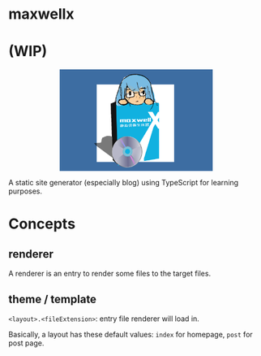 # maxwellx
# (WIP)

<img src="./maxwell.png" style="display:block;float:none;margin-left:auto;margin-right:auto;width:60%">


A static site generator (especially blog) using TypeScript for learning purposes.


# Concepts
## renderer
A renderer is an entry to render some files to the target files.

## theme / template
`<layout>.<fileExtension>`: entry file renderer will load in.

Basically, a layout has these default values: `index` for homepage, `post` for post page.